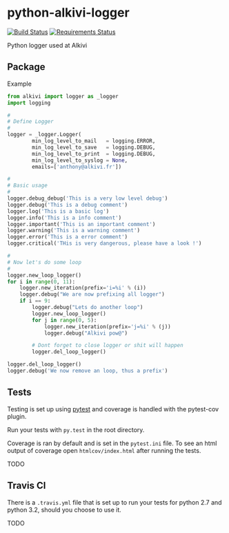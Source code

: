 python-alkivi-logger
==========================

[![Build Status](https://travis-ci.org/alkivi-sas/python-alkivi-logger.svg?branch=master)](https://travis-ci.org/alkivi-sas/python-alkivi-logger)
[![Requirements Status](https://requires.io/github/alkivi-sas/python-alkivi-logger/requirements.svg?branch=master)](https://requires.io/github/alkivi-sas/python-alkivi-logger/requirements/?branch=master)

Python logger used at Alkivi

## Package

Example

```python
from alkivi import logger as _logger
import logging

#
# Define Logger
#
logger = _logger.Logger(
        min_log_level_to_mail   = logging.ERROR,
        min_log_level_to_save   = logging.DEBUG,
        min_log_level_to_print  = logging.DEBUG,
        min_log_level_to_syslog = None,
        emails=['anthony@alkivi.fr'])

#
# Basic usage
#
logger.debug_debug('This is a very low level debug')
logger.debug('This is a debug comment')
logger.log('This is a basic log')
logger.info('This is a info comment')
logger.important('This is an important comment')
logger.warning('This is a warning comment')
logger.error('This is a error comment')
logger.critical('THis is very dangerous, please have a look !')

#
# Now let's do some loop
#
logger.new_loop_logger()
for i in range(0, 11):
    logger.new_iteration(prefix='i=%i' % (i))
    logger.debug("We are now prefixing all logger")
    if i == 9:
        logger.debug("Lets do another loop")
        logger.new_loop_logger()
        for j in range(0, 5):
            logger.new_iteration(prefix='j=%i' % (j))
            logger.debug("Alkivi pow@")

        # Dont forget to close logger or shit will happen
        logger.del_loop_logger()

logger.del_loop_logger()
logger.debug('We now remove an loop, thus a prefix')
```

## Tests

Testing is set up using [pytest](http://pytest.org) and coverage is handled
with the pytest-cov plugin.

Run your tests with ```py.test``` in the root directory.

Coverage is ran by default and is set in the ```pytest.ini``` file.
To see an html output of coverage open ```htmlcov/index.html``` after running the tests.

TODO

## Travis CI

There is a ```.travis.yml``` file that is set up to run your tests for python 2.7
and python 3.2, should you choose to use it.

TODO
